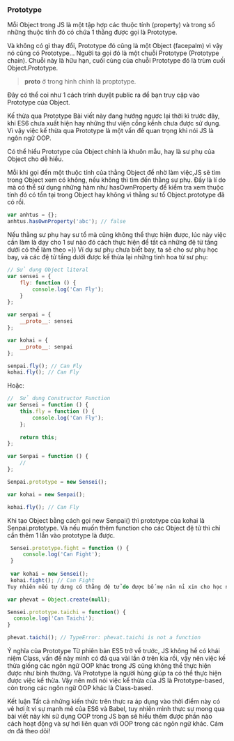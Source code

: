 ### Prototype
Mỗi Object trong JS là một tập hợp các thuộc tính (property) và trong số những thuộc tính đó có chứa 1 thằng được gọi là Prototype.

Và không có gì thay đổi, Prototype đó cũng là một Object (facepalm) vì vậy nó cũng có Prototype... Người ta gọi đó là một chuỗi Prototype (Prototype chain). Chuỗi này là hữu hạn, cuối cùng của chuỗi Prototype đó là trùm cuối Object.Prototype.

> __proto__ ở trong hình chính là proptotype.

Đây có thể coi như 1 cách trình duyệt public ra để bạn truy cập vào Prototype của Object.

Kế thừa qua Prototype
Bài viết này đang hướng ngược lại thời kì trước đây, khi ES6 chưa xuất hiện hay những thư viện cồng kềnh chưa được sử dụng. Vì vậy việc kế thừa qua Prototype là một vấn đề quan trọng khi nói JS là ngôn ngữ OOP.

Có thể hiểu Prototype của Object chính là khuôn mẫu, hay là sư phụ của Object cho dễ hiểu.

Mỗi khi gọi đến một thuộc tính của thằng Object để nhờ làm việc,JS sẽ tìm trong Object xem có không, nếu không thì tìm đến thằng sư phụ.
Đấy là lí do mà có thể sử dụng những hàm như hasOwnProperty để kiểm tra xem thuộc tính đó có tồn tại trong Object hay không vì thằng sư tổ Object.prototype đã có rồi.

```javascript
var anhtus = {};
anhtus.hasOwnProperty('abc'); // false
```
Nếu thằng sư phụ hay sư tổ mà cũng không thể thực hiện được, lúc này việc cần làm là dạy cho 1 sư nào đó cách thực hiện để tất cả những đệ tử tầng dưới có thể làm theo =)) Ví dụ sư phụ chưa biết bay, ta sẽ cho sư phụ học bay, và các đệ tử tầng dưới được kế thừa lại những tinh hoa từ sư phụ:
```javascript
// Sử dụng Object literal
var sensei = {
    fly: function () {
        console.log('Can Fly');
    }
};

var senpai = {
    __proto__: sensei
};

var kohai = {
    __proto__: senpai
};

senpai.fly(); // Can Fly
kohai.fly(); // Can Fly
```
Hoặc:
```javascript
//  Sử dụng Constructor Function
var Sensei = function () {
    this.fly = function () {
        console.log('Can Fly');
    };
    
    return this;
};

var Senpai = function () { 
    // 
};

Senpai.prototype = new Sensei();

var kohai = new Senpai();

kohai.fly(); // Can Fly
```
Khi tạo Object bằng cách gọi new Senpai() thì prototype của kohai là Senpai.prototype. Và nếu muốn thêm function cho các Object đệ tử thì chỉ cần thêm 1 lần vào prototype là được.
```javascript
 Sensei.prototype.fight = function () {
     console.log('Can Fight');
 }
 
 var kohai = new Sensei();
 kohai.fight(); // Can Fight
Tuy nhiên nếu tự dưng có thằng đệ tử do được bố mẹ năn nỉ xin cho học nhưng thấy nó tư chất si đa không muốn dạy cho một thân bản lãnh thì lúc đấy đành bí mật phong bế nó trước vậy =))

var phevat = Object.create(null);

Sensei.prototype.taichi = function() {
  console.log('Can Taichi');
}

phevat.taichi(); // TypeError: phevat.taichi is not a function
```
Ý nghĩa của Prototype
Từ phiên bản ES5 trở về trước, JS không hề có khái niệm Class, vấn đề này mình có đá qua vài lần ở trên kia rồi, vậy nên việc kế thừa giống các ngôn ngữ OOP khác trong JS cũng không thể thực hiện được như bình thường. Và Prototype là người hùng giúp ta có thể thực hiện được việc kế thừa. Vậy nên mới nói việc kế thừa của JS là Prototype-based, còn trong các ngôn ngữ OOP khác là Class-based.

Kết luận
Tất cả những kiến thức trên thực ra áp dụng vào thời điểm này có vẻ hơi ít vì sự mạnh mẽ của ES6 và Babel, tuy nhiên mình thực sự mong qua bài viết này khi sử dụng OOP trong JS bạn sẽ hiểu thêm được phần nào cách hoạt động và sự hơi liên quan với OOP trong các ngôn ngữ khác. Cám ơn đã theo dõi!
